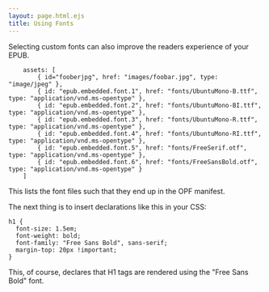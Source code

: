 ```yaml
---
layout: page.html.ejs
title: Using Fonts
---
```


Selecting custom fonts can also improve the readers experience of your EPUB.  

```
    assets: [
        { id="fooberjpg", href: "images/foobar.jpg", type: "image/jpeg" },
        { id: "epub.embedded.font.1", href: "fonts/UbuntuMono-B.ttf", type: "application/vnd.ms-opentype" },
        { id: "epub.embedded.font.2", href: "fonts/UbuntuMono-BI.ttf", type: "application/vnd.ms-opentype" },
        { id: "epub.embedded.font.3", href: "fonts/UbuntuMono-R.ttf", type: "application/vnd.ms-opentype" },
        { id: "epub.embedded.font.4", href: "fonts/UbuntuMono-RI.ttf", type: "application/vnd.ms-opentype" },
        { id: "epub.embedded.font.5", href: "fonts/FreeSerif.otf", type: "application/vnd.ms-opentype" },
        { id: "epub.embedded.font.6", href: "fonts/FreeSansBold.otf", type: "application/vnd.ms-opentype" }
    ]
```

This lists the font files such that they end up in the OPF manifest.

The next thing is to insert declarations like this in your CSS:

```
h1 {
  font-size: 1.5em;
  font-weight: bold;
  font-family: "Free Sans Bold", sans-serif;
  margin-top: 20px !important;
}
```

This, of course, declares that H1 tags are rendered using the "Free Sans Bold" font.
